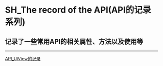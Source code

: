 # SH_The record of the API(API的记录系列)
## 记录了一些常用API的相关属性、方法以及使用等
---

[API_UIView的记录](http://www.jianshu.com/p/f9cb74a26c70)



	



